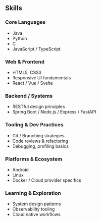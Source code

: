 ## Skills

### Core Languages
- Java  
- Python  
- C  
- JavaScript / TypeScript  

### Web & Frontend
- HTML5, CSS3  
- Responsive UI fundamentals  
- React / Vue / Svelte  

### Backend / Systems
- RESTful design principles  
- Spring Boot / Node.js / Express / FastAPI  

### Tooling & Dev Practices
- Git / Branching strategies  
- Code reviews & refactoring  
- Debugging, profiling basics  

### Platforms & Ecosystem
- Android  
- Linux  
- Docker / Cloud provider specifics  

### Learning & Exploration
- System design patterns  
- Observability tooling  
- Cloud native workflows  


